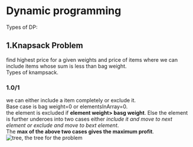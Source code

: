 # Dynamic programming

Types of DP:

## 1.Knapsack Problem

find highest price for a given weights and price of items where we can include items whose sum is less than bag weight.  
Types of knampsack.

### 1.0/1

we can either include a item completely or exclude it.  
Base case is bag weight=0 or elementsInArray=0.  
the element is excluded if **element weight> basg weight**. Else the element is further underoes into two cases either _include it and move to next element or exclude and move to bext element_.  
The **max of the above two cases gives the maximum profit**.  
![tree, the tree for the problem](</home/anirudh/Documents/DP/images/knps(0,1).png>)

